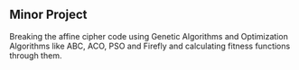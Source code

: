 ## Minor Project

Breaking the affine cipher code using Genetic Algorithms and Optimization Algorithms like ABC, ACO, PSO and Firefly and calculating fitness functions through them.


